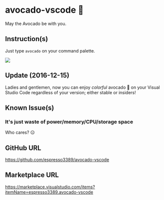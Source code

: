 # avocado-vscode 🥑

May the Avocado be with you.

## Instruction(s)

Just type `avocado` on your command palette.

![](https://raw.githubusercontent.com/espresso3389/avocado-vscode/master/images/intro.gif)

## Update (2016-12-15)

Ladies and gentlemen, now you can enjoy _colorful_ avocado 🥑 on your Visual Studio Code regardless of your version; either stable or insiders!

## Known Issue(s)

### It's just waste of power/memory/CPU/storage space

Who cares? 😑

## GitHub URL
https://github.com/espresso3389/avocado-vscode

## Marketplace URL
https://marketplace.visualstudio.com/items?itemName=espresso3389.avocado-vscode
